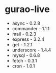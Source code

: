 gurao-live
==========


* async - 0.2.8
* commander - 1.1.1
* mail - 0.2.3
* express - 3.2.4
* get - 1.2.1
* underscore - 1.4.4
* mysql - 0.6.8
* fetch - 0.3.1
* cron - 1.0.1